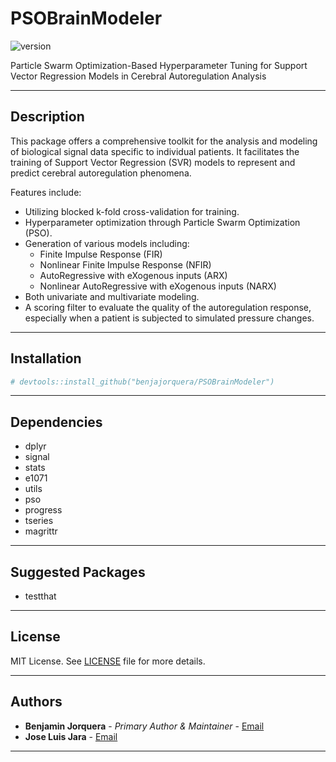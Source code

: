 # PSOBrainModeler

![version](https://img.shields.io/badge/version-0.5.0-blue.svg)

Particle Swarm Optimization-Based Hyperparameter Tuning for Support Vector Regression Models in Cerebral Autoregulation Analysis

---

## Description

This package offers a comprehensive toolkit for the analysis and modeling of biological signal data specific to individual patients. It facilitates the training of Support Vector Regression (SVR) models to represent and predict cerebral autoregulation phenomena. 

Features include:
- Utilizing blocked k-fold cross-validation for training.
- Hyperparameter optimization through Particle Swarm Optimization (PSO).
- Generation of various models including:
  - Finite Impulse Response (FIR)
  - Nonlinear Finite Impulse Response (NFIR)
  - AutoRegressive with eXogenous inputs (ARX)
  - Nonlinear AutoRegressive with eXogenous inputs (NARX)
- Both univariate and multivariate modeling.
- A scoring filter to evaluate the quality of the autoregulation response, especially when a patient is subjected to simulated pressure changes.

---

## Installation

```R
# devtools::install_github("benjajorquera/PSOBrainModeler")
```

---

## Dependencies

- dplyr
- signal
- stats
- e1071
- utils
- pso
- progress
- tseries
- magrittr

---

## Suggested Packages

- testthat

---

## License

MIT License. See [LICENSE](LICENSE) file for more details.

---

## Authors

- **Benjamin Jorquera** - *Primary Author & Maintainer* - [Email](mailto:benjamin.jorquera@usach.cl)
- **Jose Luis Jara** - [Email](mailto:jljara@usach.cl)

---

